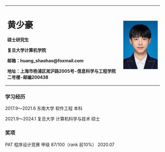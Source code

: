 <table border="0">
  <tr>
    <td width="75%">
      <h1>黄少豪</h1>
      <p><b>硕士研究生</b></p>
      <p><b>复旦大学计算机学院</b></p>
      <p><b>邮箱：huang_shaohao@foxmail.com</b></p>
      <p><b>地址：上海市杨浦区淞沪路2005号-信息科学与工程学院二号楼-邮编200438</b></p>
    </td>
    <td width="25%">
      <img src="/zhengjianzhao.png" width="100%">     
    </td>
  </tr>
</table>


### 学习经历
2017.9～2021.6  东南大学 软件工程 本科

2021.9～2024.1  复旦大学 计算机科学与技术 硕士
### 奖项
PAT 程序设计竞赛 甲级 87/100（rank 前10%） 2020.07
